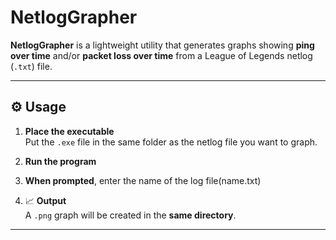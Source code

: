 #  NetlogGrapher

**NetlogGrapher** is a lightweight utility that generates graphs showing **ping over time** and/or **packet loss over time** from a League of Legends netlog (`.txt`) file.

---

## ⚙️ Usage

1. **Place the executable**  
   Put the `.exe` file in the same folder as the netlog file you want to graph.

2. **Run the program**

3. **When prompted**, enter the name of the log file(name.txt)


4. 📈 **Output**  
A `.png` graph will be created in the **same directory**.

---

